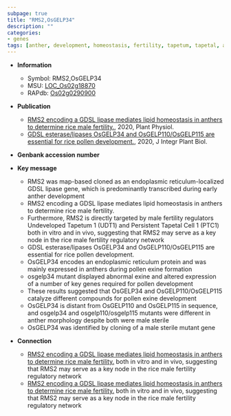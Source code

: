 ```yaml
---
subpage: true
title: "RMS2,OsGELP34"
description: ""
categories:
- genes
tags: [anther, development, homeostasis, fertility, tapetum, tapetal, anther development, node, pollen, sterile, pollen development, pollen exine formation]
---
```


* **Information**  
    + Symbol: RMS2,OsGELP34  
    + MSU: [LOC_Os02g18870](http://rice.plantbiology.msu.edu/cgi-bin/ORF_infopage.cgi?orf=LOC_Os02g18870)  
    + RAPdb: [Os02g0290900](http://rapdb.dna.affrc.go.jp/viewer/gbrowse_details/irgsp1?name=Os02g0290900)  

* **Publication**  
    + [RMS2 encoding a GDSL lipase mediates lipid homeostasis in anthers to determine rice male fertility.](http://www.ncbi.nlm.nih.gov/pubmed?term=RMS2+encoding+a+GDSL+lipase+mediates+lipid+homeostasis+in+anthers+to+determine+rice+male+fertility.%5BTitle%5D), 2020, Plant Physiol.
    + [GDSL esterase/lipases OsGELP34 and OsGELP110/OsGELP115 are essential for rice pollen development.](http://www.ncbi.nlm.nih.gov/pubmed?term=GDSL+esterase/lipases+OsGELP34+and+OsGELP110/OsGELP115+are+essential+for+rice+pollen+development.%5BTitle%5D), 2020, J Integr Plant Biol.

* **Genbank accession number**  

* **Key message**  
    + RMS2 was map-based cloned as an endoplasmic reticulum-localized GDSL lipase gene, which is predominantly transcribed during early anther development
    + RMS2 encoding a GDSL lipase mediates lipid homeostasis in anthers to determine rice male fertility.
    + Furthermore, RMS2 is directly targeted by male fertility regulators Undeveloped Tapetum 1 (UDT1) and Persistent Tapetal Cell 1 (PTC1) both in vitro and in vivo, suggesting that RMS2 may serve as a key node in the rice male fertility regulatory network
    + GDSL esterase/lipases OsGELP34 and OsGELP110/OsGELP115 are essential for rice pollen development.
    + OsGELP34 encodes an endoplasmic reticulum protein and was mainly expressed in anthers during pollen exine formation
    + osgelp34 mutant displayed abnormal exine and altered expression of a number of key genes required for pollen development
    + These results suggested that OsGELP34 and OsGELP110/OsGELP115 catalyze different compounds for pollen exine development
    + OsGELP34 is distant from OsGELP110 and OsGELP115 in sequence, and osgelp34 and osgelp110/osgelp115 mutants were different in anther morphology despite both were male sterile
    + OsGELP34 was identified by cloning of a male sterile mutant gene

* **Connection**  
    + [RMS2 encoding a GDSL lipase mediates lipid homeostasis in anthers to determine rice male fertility.](PTC1) both in vitro and in vivo, suggesting that RMS2 may serve as a key node in the rice male fertility regulatory network
    + [RMS2 encoding a GDSL lipase mediates lipid homeostasis in anthers to determine rice male fertility.](PTC1) both in vitro and in vivo, suggesting that RMS2 may serve as a key node in the rice male fertility regulatory network




